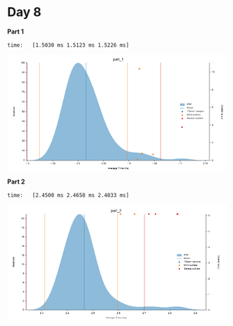 # Day 8

**Part 1**

```
time:   [1.5030 ms 1.5123 ms 1.5226 ms]
```

![](img/part_1.png)

**Part 2**

```
time:   [2.4500 ms 2.4658 ms 2.4833 ms]
```

![](img/part_2.png)
